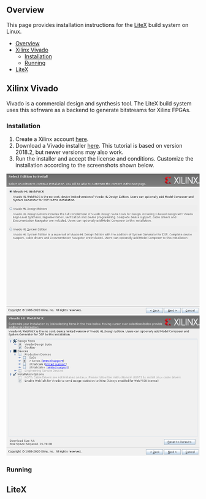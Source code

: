 ## Overview
This page provides installation instructions for the [LiteX](https://github.com/enjoy-digital/litex) build system on Linux. 

- [Overview](#overview)
- [Xilinx Vivado](#xilinx-vivado)
  - [Installation](#installation)
  - [Running](#running)
- [LiteX](#litex)

## Xilinx Vivado
Vivado is a commercial design and synthesis tool. The LiteX build system uses this sofrware as a backend to generate bitstreams for Xilinx FPGAs.

### Installation
1. Create a Xilinx account [here](https://www.xilinx.com/registration/create-account.html).
2. Download a Vivado installer [here](https://www.xilinx.com/support/download.html). This tutorial is based on version 2018.2, but newer versions may also work.
3. Run the installer and accept the license and conditions. Customize the installation according to the screenshots shown below.

![Vivado edition](vivado_edition.png)
![Vivado customization](vivado_customization.png)

### Running

## LiteX
